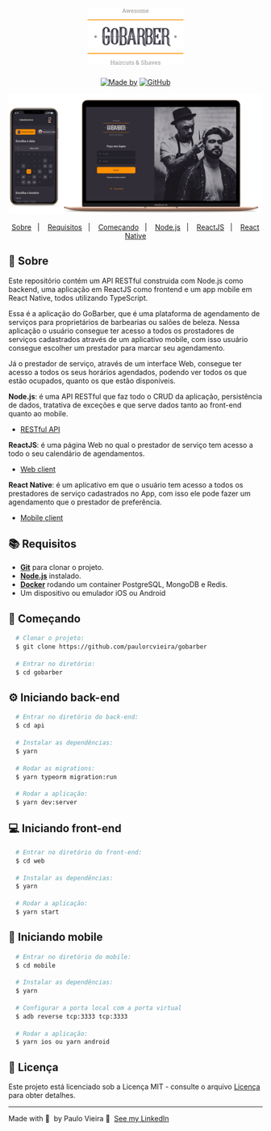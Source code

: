 <h1 align="center">
	<img alt="GoStack" src=".github/logo.svg" width="190px" />
</h1>

<p align="center">
	<a href="https://www.linkedin.com/in/paulorcvieira/" target="_blank" rel="noopener noreferrer"><img alt="Made by" src="https://img.shields.io/badge/made%20by-Paulo%20Vieira-%23FF9000"></a>
  <a href="https://github.com/paulorcvieira/gobarber/blob/master/README.md"><img alt="GitHub" src="https://img.shields.io/github/license/paulorcvieira/gobarber?color=%23FF9000"></a>
</p>

<img alt="Mockup" src=".github/mockup_ocggit.png">

<p align="center">
  <a href="#page_with_curl-sobre">Sobre</a>&nbsp;&nbsp;&nbsp;|&nbsp;&nbsp;&nbsp;
  <a href="#books-requisitos">Requisitos</a>&nbsp;&nbsp;&nbsp;|&nbsp;&nbsp;&nbsp;
  <a href="#rocket-começando">Começando</a>&nbsp;&nbsp;&nbsp;|&nbsp;&nbsp;&nbsp;
  <a href="#gear-iniciando-back-end">Node.js</a>&nbsp;&nbsp;&nbsp;|&nbsp;&nbsp;&nbsp;
  <a href="#computer-iniciando-front-end">ReactJS</a>&nbsp;&nbsp;&nbsp;|&nbsp;&nbsp;&nbsp;
  <a href="#iphone-iniciando-mobile">React Native</a>
</p>

## :page_with_curl: Sobre
Este repositório contém um API RESTful construida com Node.js como backend, uma aplicação em ReactJS como frontend e um app mobile em React Native, todos utilizando TypeScript.

Essa é a aplicação do GoBarber, que é uma plataforma de agendamento de serviços para proprietários de barbearias ou salões de beleza. Nessa aplicação o usuário consegue ter acesso a todos os prostadores de serviços cadastrados através de um aplicativo mobile, com isso usuário consegue escolher um prestador para marcar seu agendamento.

Já o prestador de serviço, através de um interface Web, consegue ter acesso a todos os seus horários agendados, podendo ver todos os que estão ocupados, quanto os que estão disponíveis.

**Node.js**: é uma API RESTful que faz todo o CRUD da aplicação, persistência de dados, tratativa de exceções e que serve dados tanto ao front-end quanto ao mobile.

- [RESTful API](https://github.com/paulorcvieira/gobarber/tree/master/api)

**ReactJS**: é uma página Web no qual o prestador de serviço tem acesso a todo o seu calendário de agendamentos.
- [Web client](https://github.com/paulorcvieira/gobarber/tree/master/web)

**React Native**: é um aplicativo em que o usuário tem acesso a todos os prestadores de serviço cadastrados no App, com isso ele pode fazer um agendamento que o prestador de preferência.
- [Mobile client](https://github.com/paulorcvieira/gobarber/tree/master/mobile)

## :books: Requisitos
- [**Git**](https://git-scm.com/) para clonar o projeto.
- [**Node.js**](https://nodejs.org/en/) instalado.
- [**Docker**](https://www.docker.com/) rodando um container PostgreSQL, MongoDB e Redis.
- Um dispositivo ou emulador iOS ou Android

## :rocket: Começando
``` bash
  # Clonar o projeto:
  $ git clone https://github.com/paulorcvieira/gobarber

  # Entrar no diretório:
  $ cd gobarber
```

## :gear: Iniciando back-end
```bash
  # Entrar no diretório do back-end:
  $ cd api

  # Instalar as dependências:
  $ yarn

  # Rodar as migrations:
  $ yarn typeorm migration:run

  # Rodar a aplicação:
  $ yarn dev:server
```

## :computer: Iniciando front-end
```bash
  # Entrar no diretório do front-end:
  $ cd web

  # Instalar as dependências:
  $ yarn

  # Rodar a aplicação:
  $ yarn start
```

## :iphone: Iniciando mobile
```bash
  # Entrar no diretório do mobile:
  $ cd mobile

  # Instalar as dependências:
  $ yarn

  # Configurar a porta local com a porta virtual
  $ adb reverse tcp:3333 tcp:3333

  # Rodar a aplicação:
  $ yarn ios ou yarn android
```

## 📝 Licença

Este projeto está licenciado sob a Licença MIT - consulte o arquivo [Licença](LICENSE) para obter detalhes.

---

Made with 💜 &nbsp;by Paulo Vieira 👋 &nbsp;[See my LinkedIn](https://www.linkedin.com/in/paulorcvieira/)
